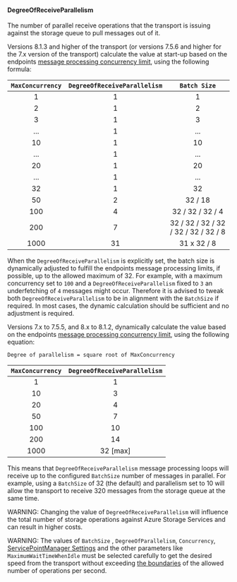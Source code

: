 #### DegreeOfReceiveParallelism

The number of parallel receive operations that the transport is issuing against the storage queue to pull messages out of it.

Versions 8.1.3 and higher of the transport (or versions 7.5.6 and higher for the 7.x version of the transport) calculate the value at start-up based on the endpoints [message processing concurrency limit](/nservicebus/operations/tuning.md), using the following formula:

|`MaxConcurrency` | `DegreeOfReceiveParallelism` | `Batch Size` |
| :-: | :-:| :-:
| 1 | 1 | 1 |
| 2 | 1 | 2 |
| 3 | 1 | 3 |
| ... | 1 | ... |
| 10 | 1 | 10 |
| ... | 1 | ... |
| 20 | 1 | 20 |
| ... | 1 | ... |
| 32 | 1 | 32 |
| 50 | 2 | 32 / 18 |
| 100 | 4 | 32 / 32 / 32 / 4 |
| 200 | 7 | 32 / 32 / 32 / 32 / 32 / 32 / 32 / 8 |
| 1000 | 31 | 31 x 32 / 8 |

When the `DegreeOfReceiveParallelism` is explicitly set, the batch size is dynamically adjusted to fulfill the endpoints message processing limits, if possible, up to the allowed maximum of 32. For example, with a maximum concurrency set to `100` and a `DegreeOfReceiveParallelism` fixed to `3` an underfetching of `4` messages might occur. Therefore it is advised to tweak both `DegreeOfReceiveParallelism` to be in alignment with the `BatchSize` if required. In most cases, the dynamic calculation should be sufficient and no adjustment is required.

Versions 7.x to 7.5.5, and 8.x to 8.1.2, dynamically calculate the value based on the endpoints [message processing concurrency limit](/nservicebus/operations/tuning.md), using the following equation:

```
Degree of parallelism = square root of MaxConcurrency
```

|`MaxConcurrency` | `DegreeOfReceiveParallelism` |
| :-: |:-:|
| 1 | 1 |
| 10 | 3 |
| 20 | 4 |
| 50 | 7 |
| 100 | 10 |
| 200 | 14 |
| 1000 | 32 [max] |

This means that `DegreeOfReceiveParallelism` message processing loops will receive up to the configured `BatchSize` number of messages in parallel. For example, using a `BatchSize` of 32 (the default) and parallelism set to 10 will allow the transport to receive 320 messages from the storage queue at the same time.

WARNING: Changing the value of `DegreeOfReceiveParallelism` will influence the total number of storage operations against Azure Storage Services and can result in higher costs.

WARNING: The values of `BatchSize` , `DegreeOfParallelism`, `Concurrency`, [ServicePointManager Settings](/persistence/azure-table/performance-tuning.md) and the other parameters like `MaximumWaitTimeWhenIdle` must be selected carefully to get the desired speed from the transport without exceeding [the boundaries](https://docs.microsoft.com/en-us/azure/azure-subscription-service-limits) of the allowed number of operations per second.
